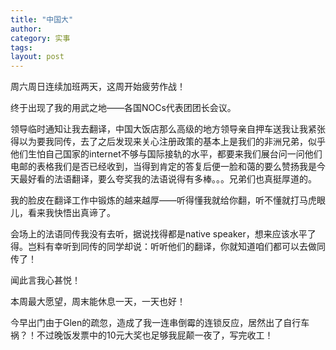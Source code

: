 ```yaml
---
title: "中国大"
author:
category: 实事
tags: 
layout: post
---
```

周六周日连续加班两天，这周开始疲劳作战！

终于出现了我的用武之地——各国NOCs代表团团长会议。

领导临时通知让我去翻译，中国大饭店那么高级的地方领导亲自押车送我让我紧张得以为要我同传，去了之后发现来关心注册政策的基本上是我们的非洲兄弟，似乎他们生怕自己国家的internet不够与国际接轨的水平，都要来我们展台问一问他们电邮的表格我们是否已经收到，当得到肯定的答复后便一脸和蔼的要么赞扬我是今天最好看的法语翻译，要么夸奖我的法语说得有多棒。。。兄弟们也真挺厚道的。

我的脸皮在翻译工作中锻炼的越来越厚——听得懂我就给你翻，听不懂就打马虎眼儿，看来我快悟出真谛了。

会场上的法语同传我没有去听，据说找得都是native speaker，想来应该水平了得。岂料有幸听到同传的同学却说：听听他们的翻译，你就知道咱们都可以去做同传了！

闻此言我心甚悦！

本周最大愿望，周末能休息一天，一天也好！

今早出门由于Glen的疏忽，造成了我一连串倒霉的连锁反应，居然出了自行车祸？！不过晚饭发票中的10元大奖也足够我屁颠一夜了，写完收工！

